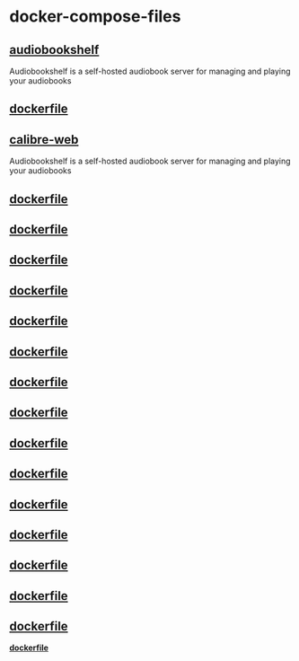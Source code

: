 # docker-compose-files

## [audiobookshelf](https://github.com/advplyr/audiobookshelf)

<p>Audiobookshelf is a self-hosted audiobook server for managing and playing your audiobooks</p>

**[dockerfile](https://github.com/wkimble91/docker-compose-files/blob/main/compose/audiobookshelf/docker-compose.yaml)**
---
## [calibre-web](https://github.com/janeczku/calibre-web)

<p>Audiobookshelf is a self-hosted audiobook server for managing and playing your audiobooks</p>

**[dockerfile](https://github.com/wkimble91/docker-compose-files/blob/main/compose/calibre-web/docker-compose.yaml)**
---

**[dockerfile](https://github.com/wkimble91/docker-compose-files/blob/main/compose/deluge/docker-compose.yaml)**
---
**[dockerfile](https://github.com/wkimble91/docker-compose-files/blob/main/compose/grocy/docker-compose.yaml)**
---
**[dockerfile](https://github.com/wkimble91/docker-compose-files/blob/main/compose/homer/docker-compose.yaml)**
---
**[dockerfile](https://github.com/wkimble91/docker-compose-files/blob/main/compose/jackett/docker-compose.yaml)**
---
**[dockerfile](https://github.com/wkimble91/docker-compose-files/blob/main/compose/uptime-kuma/docker-compose.yaml)**
---
**[dockerfile](https://github.com/wkimble91/docker-compose-files/blob/main/compose/mealie/docker-compose.yaml)**
---
**[dockerfile](https://github.com/wkimble91/docker-compose-files/blob/main/compose/nextcloud/docker-compose.yaml)**
---
**[dockerfile](https://github.com/wkimble91/docker-compose-files/blob/main/compose/photoprism/docker-compose.yaml)**
---
**[dockerfile](https://github.com/wkimble91/docker-compose-files/blob/main/compose/pihole/docker-compose.yaml)**
---
**[dockerfile](https://github.com/wkimble91/docker-compose-files/blob/main/compose/plex/docker-compose.yaml)**
---
**[dockerfile](https://github.com/wkimble91/docker-compose-files/blob/main/compose/portainer/docker-compose.yaml)**
---
**[dockerfile](https://github.com/wkimble91/docker-compose-files/blob/main/compose/radarr/docker-compose.yaml)**
---
**[dockerfile](https://github.com/wkimble91/docker-compose-files/blob/main/compose/shiori/docker-compose.yaml)**
---
**[dockerfile](https://github.com/wkimble91/docker-compose-files/blob/main/compose/sonarr/docker-compose.yaml)**
---
**[dockerfile](https://github.com/wkimble91/docker-compose-files/blob/main/compose/watchtower/docker-compose.yaml)**
